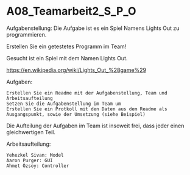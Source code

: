 A08_Teamarbeit2_S_P_O
=====================

Aufgabenstellung: Die Aufgabe ist es ein Spiel Namens Lights Out zu programmieren.

Erstellen Sie ein getestetes Programm im Team!

Gesucht ist ein Spiel mit dem Namen Lights Out.

https://en.wikipedia.org/wiki/Lights_Out_%28game%29

Aufgaben:

    Erstellen Sie ein Readme mit der Aufgabenstellung, Team und Arbeitsaufteilung
    Setzen Sie die Aufgabenstellung im Team um
    Erstellen Sie ein Protkoll mit den Daten aus dem Readme als Ausgangspunkt, sowie der Umsetzung (siehe Beispiel)

Die Aufteilung der Aufgaben im Team ist insoweit frei, dass jeder einen gleichwertigen Teil.

Arbeitsaufteilung:

    Yehezkel Sivan: Model
    Aaron Purger: GUI
    Ahmet Özsoy: Controller
